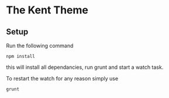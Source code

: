 # The Kent Theme

## Setup

Run the following command
```
npm install
```
this will install all dependancies, run grunt and start a watch task.

To restart the watch for any reason simply use
```
grunt
```
